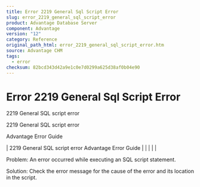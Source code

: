 ```yaml
---
title: Error 2219 General Sql Script Error
slug: error_2219_general_sql_script_error
product: Advantage Database Server
component: Advantage
version: "12"
category: Reference
original_path_html: error_2219_general_sql_script_error.htm
source: Advantage CHM
tags:
  - error
checksum: 82bcd343d42a9e1c0e7d0299a625d38af0b04e90
---
```


# Error 2219 General Sql Script Error

2219 General SQL script error

2219 General SQL script error

Advantage Error Guide

| 2219 General SQL script error  Advantage Error Guide |  |  |  |  |

Problem: An error occurred while executing an SQL script statement.

Solution: Check the error message for the cause of the error and its location in the script.
